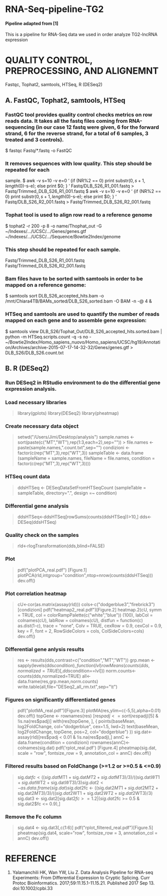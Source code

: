 # RNA-Seq-pipeline-TG2
#### Pipeline adapted from [1]
This is a pipeline for RNA-Seq  data we used in order analyze TG2-lncRNA expression

# QUALITY CONTROL, PREPROCESSING, AND ALIGNEMNT
Fastqc, Tophat2, samtools, HTSeq, R (DESeq2) 

## A.	FastQC, Tophat2, samtools, HTSeq
### FastQC tool provides quality control checks metrics on row reads data. It takes all the fastq files coming from RNA-sequencing (in our case 12 fastq were given, 6 for the forward strand, 6 for the reverse strand, for a total of 6 samples, 3 treated and 3 controls).
$ fastqc Fastq/*.fastq -o FastQC
### It removes sequences with low quality. This step should be repeated for each 
sample.
$ awk -v s=10 -v e=0 ‘ {if (NR%2 == 0) print substr($0, s+1, length($0)-s-e); else print $0; } ‘ Fastq/DLB_S26_R1_001.fastq > Fastq/Trimmed_DLB_S26_R1_001.fastq
$ awk -v s=10 -v e=0 ‘ {if (NR%2 == 0) print substr($0, s+1, length($0)-s-e); else print $0; } ‘ Fastq/DLB_S26_R2_001.fastq > Fastq/Trimmed_DLB_S26_R2_001.fastq

### Tophat tool is used to align row read to a reference genome
$ tophat2 -r 200 -p 8 -o name/Thophat_out -G 
~/Indexes/.../UCSC/.../Genes/genes.gtf
~/Indexes/.../UCSC/.../Sequence/Bowtie2Index/genome

### This step should be repeated for each sample.
Fastq/Trimmed_DLB_S26_R1_001.fastq Fastq/Trimmed_DLB_S26_R2_001.fastq

### Bam files have to be sorted with samtools in order to be mapped on a reference genome:
$ samtools sort DLB_S26_accepted_hits.bam -o /mnt/Chiara4TB/BAMs_sorted/DLB_S26_sorted.bam -O BAM -n -@ 4 &

### HTSeq and samtools are used to quantify the number of reads mapped on each gene and to assemble gene expression:
$ samtools view DLB_S26/Tophat_Out/DLB_S26_accepted_hits.sorted.bam | python -m HTSeq.scripts.count -q -s no - ~/Bowtie2Index/Homo_sapiens_nuovo/Homo_sapiens/UCSC/hg19/Annotation/Archives/archive-2015-07-17-14-32-32/Genes/genes.gtf > DLB_S26/DLB_S26.count.txt

## B.	R (DESeq2)
### Run DESeq2 in RStudio environment  to do the differential gene expression analysis.
### Load necessary libraries
> library(gplots)
> library(DESeq2)
> library(pheatmap)

### Create necessary data object
> setwd("/Users/Jimi/Desktop/analysis")
> sample.names <-sort(paste(c("MT","WT"),rep(1:3,each=2),sep="")) > file.names <- paste(sample.names,".count.txt",sep="") 
> condizioni <- factor(c(rep("MT",3),rep("WT",3))
> sampleTable <- data.frame (sampleName = sample.names, fileName = file.names, condition = factor(c(rep("MT",3),rep("WT",3))))

### HTSeq count data
> ddsHTSeq <- DESeqDataSetFromHTSeqCount (sampleTable = sampleTable, directory=".", design =~ condition)

### Differential gene analysis
> ddsHTSeq<-ddsHTSeq[rowSums(counts(ddsHTSeq))>10,]
> dds<-DESeq(ddsHTSeq)

### Quality check on the samples
> rld<-rlogTransformation(dds,blind=FALSE)

### Plot
> pdf("plotPCA_real.pdf") [Figure.1]
> plotPCA(rld,intgroup="condition",ntop=nrow(counts(ddsHTSeq)))
> dev.off()

### Plot correlation heatmap
> cU<-cor(as.matrix(assay(rld)))
> cols<-c("dodgerblue3","firebrick3")[condizioni]
> pdf("heatmap2_real.pdf")[Figure.2]
> heatmap.2(cU, symm = TRUE, col = colorRampPalette(c("white","blue")) (100), labCol = colnames(cU), labRow = colnames(cU), distfun = function(c) as.dist(1-c), trace = "none", Colv = TRUE, cexRow = 0.9, cexCol = 0.9, key = F, font = 2, RowSideColors = cols, ColSideColors=cols)
> dev.off()

### Differential gene anlysis results
> res <- results(dds,contrast=c("condition","MT","WT"))
> grp.mean <- sapply(levels(dds$condition),function(lvl) rowMeans(counts(dds,normalized=TRUE)[,dds$condition==lvl]))
> norm.counts<-counts(dds,normalized=TRUE)
> all<-data.frame(res,grp.mean,norm.counts)
> write.table(all,file="DESeq2_all_rm.txt",sep="\t")

### Figures on significantly differentiated genes
> pdf("plotMA_real.pdf")[Figure.3]
> plotMA(res,ylim=c(-5,5),alpha=0.01)
> dev.off()
> topGene <- rownames(res) [res$padj <= sort(res$padj)[5]  & !is.na(res$padj)]
>with(res[topGene, ], {
points(baseMean, log2FoldChange, col="dodgerblue", cex=1.5, lwd=2)
text(baseMean, log2FoldChange, topGene, pos=2, col="dodgerblue")
})
> sig.dat<-assay(rld)[res$padj < 0.01 & !is.na(res$padj),]
> annC <- data.frame(condition = condizioni)
> rownames(annC)<-colnames(sig.dat)
> pdf('rplot_real.pdf') [Figure.4]
> pheatmap(sig.dat, scale = "row", fontsize_row = 9, annotation_col = annC)
> dev.off()

### Filtered results based on FoldChange (>=1.2 or >=0.5 & <=0.9)
> sig.dat$fc < ((sig.dat$MT1 + sig.dat$MT2 + sig.dat$MT3)/3)/((sig.dat$WT1 + sig.dat$WT2 + sig.dat$WT3)/3)
> sig.dat2 <- as.data.frame(sig.dat)
> sig.dat2$fc <- ((sig.dat2$MT1 + sig.dat2$MT2 + sig.dat2$MT3)/3)/((sig.dat2$WT1 + sig.dat2$WT2 + sig.dat2$WT3)/3)
> sig.dat3 <- sig.dat2[sig.dat2$fc >= 1.2 | (sig.dat2$fc >= 0.5 & sig.dat2$fc <= 0.9),]

### Remove the Fc column 
> sig.dat4 <- sig.dat3[,c(1:6)]
> pdf("rplot_filtered_real.pdf")[Figure.5]
> pheatmap(sig.dat4, scale="row", fontsize_row = 3, annotation_col = annC)
> dev.off()


# REFERENCE
1. Yalamanchili HK, Wan YW, Liu Z. Data Analysis Pipeline for RNA-seq Experiments: From Differential Expression to Cryptic Splicing. Curr Protoc Bioinformatics. 2017;59:11.15.1-11.15.21. Published 2017 Sep 13. doi:10.1002/cpbi.33


